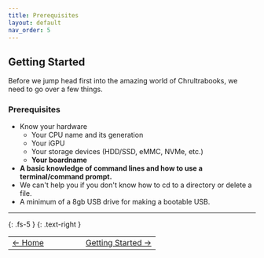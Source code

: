 ```yaml
---
title: Prerequisites
layout: default
nav_order: 5
---
```


## Getting Started

Before we jump head first into the amazing world of Chrultrabooks, we need to go over a few things.

### Prerequisites
* Know your hardware 
  * Your CPU name and its generation
  * Your iGPU
  * Your storage devices (HDD/SSD, eMMC, NVMe, etc.)
  * **Your boardname**
*  **A basic knowledge of command lines and how to use a terminal/command prompt.**
  * We can't help you if you don't know how to cd to a directory or delete a file.
* A minimum of a 8gb USB drive for making a bootable USB.

------

{: .fs-5 }
{: .text-right }


<table>
<tr>
<td width="50%">
<a href="https://chrultrabook.github.io/docs/">← Home</a> 
</td>
<td width="50%">
<a href="getting-started.html">Getting Started →</a> 
</tr>
</table>